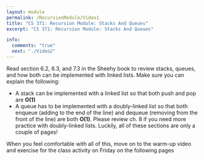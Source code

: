```yaml
---
layout: module
permalink: /RecursionModule/Video1
title: "CS 371: Recursion Module: Stacks And Queues"
excerpt: "CS 371: Recursion Module: Stacks And Queues"

info:
  comments: "true"
  next: "./Video2"
---
```


<p>
Read section 6.2, 6.3, and 7.3 in the Sheehy book to review stacks, queues, and how both can be implemented with linked lists.  Make sure you can explain the following:
<Ul>
<li>A stack can be implemented with a linked list so that both push and pop are <b>O(1)</b></li>
<li>A queue has to be implemented with a doubly-linked list so that both enqueue (adding to the end of the line) and dequeue (removing from the front of the line) are both <b>O(1)</b>.  Please review ch. 8 if you need more practice with doubly-linked lists.  Luckily, all of these sections are only a couple of pages!</li>
</ul>
</p>

<p>
When you feel comfortable with all of this, move on to the warm-up video and exercise for the class activity on Friday on the following pages
</p>